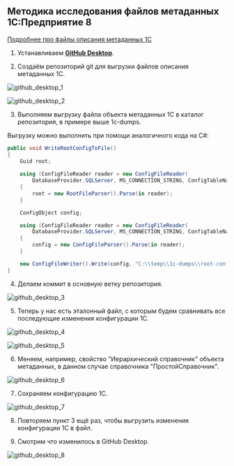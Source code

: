 ## Методика исследования файлов метаданных 1С:Предприятие 8

[Подробнее про файлы описания метаданных 1С](https://github.com/zhichkin/dajet-metadata-core/blob/main/doc/format-description/README.md)

1. Устанавливаем [**GitHub Desktop**](https://desktop.github.com).

2. Создаём репозиторий git для выгрузки файлов описания метаданных 1С.

![github_desktop_1](https://github.com/zhichkin/dajet-metadata-core/blob/main/img/github_desktop_1.png)

![github_desktop_2](https://github.com/zhichkin/dajet-metadata-core/blob/main/img/github_desktop_2.png)

3. Выполняем выгрузку файла объекта метаданных 1С в каталог репозитория, в примере выше 1c-dumps.

Выгрузку можно выполнить при помощи аналогичного кода на C#:

```C#
public void WriteRootConfigToFile()
{
    Guid root;
            
    using (ConfigFileReader reader = new ConfigFileReader(
        DatabaseProvider.SQLServer, MS_CONNECTION_STRING, ConfigTableNames.Config, "root"))
    {
        root = new RootFileParser().Parse(in reader);
    }

    ConfigObject config;

    using (ConfigFileReader reader = new ConfigFileReader(
        DatabaseProvider.SQLServer, MS_CONNECTION_STRING, ConfigTableNames.Config, root))
    {
        config = new ConfigFileParser().Parse(in reader);
    }

    new ConfigFileWriter().Write(config, "C:\\temp\\1c-dumps\\root-config.txt");
}
```

4. Делаем коммит в основную ветку репозитория.

![github_desktop_3](https://github.com/zhichkin/dajet-metadata-core/blob/main/img/github_desktop_3.png)

5. Теперь у нас есть эталонный файл, с которым будем сравнивать все последующие изменения конфигурации 1С.

![github_desktop_4](https://github.com/zhichkin/dajet-metadata-core/blob/main/img/github_desktop_4.png)

![github_desktop_5](https://github.com/zhichkin/dajet-metadata-core/blob/main/img/github_desktop_5.png)

6. Меняем, например, свойство "Иерархический справочник" объекта метаданных, в данном случае справочника  "ПростойСправочник".

![github_desktop_6](https://github.com/zhichkin/dajet-metadata-core/blob/main/img/github_desktop_6.png)

7. Сохраняем конфигурацию 1С.

![github_desktop_7](https://github.com/zhichkin/dajet-metadata-core/blob/main/img/github_desktop_7.png)

8. Повторяем пункт 3 ещё раз, чтобы выгрузить изменения конфигурации 1С в файл.

9. Смотрим что изменилось в GitHub Desktop.

![github_desktop_8](https://github.com/zhichkin/dajet-metadata-core/blob/main/img/github_desktop_8.png)